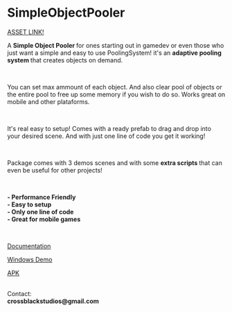 # SimpleObjectPooler

<a href='http://u3d.as/2qEG'>ASSET LINK!</a><br>

<p>
A  <strong> Simple Object Pooler </strong> for ones starting out in gamedev or even those who just want a simple and easy to use PoolingSystem! it's an <strong> adaptive pooling system </strong> that creates objects on demand. 
</p><br>

<p>
You can set max ammount of each object. And also clear pool of objects or the entire pool to free up some memory if you wish to do so. Works great on mobile and other plataforms.
</p>
<br>

<p>
It's real easy to setup! Comes with a ready prefab to drag and drop into your desired scene. And with just one line of code you get it working!
</p>

<br>

<p>
Package comes with 3 demos scenes and with some <strong> extra scripts </strong> that can even be useful for other projects!
</p>

<br>

<strong>- Performance Friendly</strong><br>
<strong>- Easy to setup</strong><br>
<strong>- Only one line of code</strong><br>
<strong>- Great for mobile games</strong><br>

<br>

<a href='https://drive.google.com/file/d/1KRz45bRZNv6HZ9A2-zkH8nMdC-ZA1N4L/view?usp=sharing'>Documentation</a><br>

<a href='https://drive.google.com/drive/folders/1ThLKnBMYvWz1F7lDWhdikgkNT8glzMYS?usp=sharing'>Windows Demo</a><br>

<a href='https://drive.google.com/drive/folders/1yw-m691T9bUKm65AZaBx2vBj6THYIZYg?usp=sharing'>APK</a><br>

<br>
Contact:
<br>
<strong>
crossblackstudios@gmail.com
</strong>
